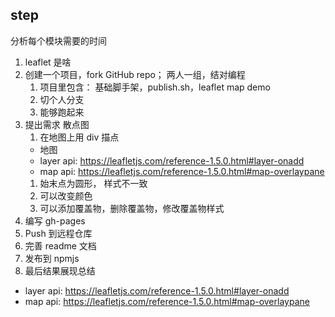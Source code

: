 ## step

分析每个模块需要的时间
1. leaflet 是啥
2. 创建一个项目，fork GitHub repo； 两人一组，结对编程
    1. 项目里包含： 基础脚手架，publish.sh，leaflet map demo
    2. 切个人分支
    3. 能够跑起来
3. 提出需求 散点图
    1. 在地图上用 div 描点
      - 地图
      - layer api: https://leafletjs.com/reference-1.5.0.html#layer-onadd
      - map api: https://leafletjs.com/reference-1.5.0.html#map-overlaypane
    1. 始末点为圆形， 样式不一致
    1. 可以改变颜色
    1. 可以添加覆盖物，删除覆盖物，修改覆盖物样式
4. 编写 gh-pages
5. Push 到远程仓库
6. 完善 readme 文档
7. 发布到 npmjs
8. 最后结果展现总结

- layer api: https://leafletjs.com/reference-1.5.0.html#layer-onadd
- map api: https://leafletjs.com/reference-1.5.0.html#map-overlaypane


